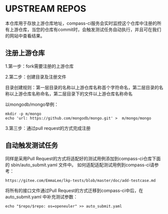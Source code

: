 # UPSTREAM REPOS
本仓库用于存放上游仓库地址，compass-ci服务会实时监控这个仓库中注册的所有上游仓库，当您的仓库有commit时，会触发测试任务自动执行，并且可在我们的网站中查看结果。

## 注册上游仓库
1.第一步：fork需要注册的上游仓库

2.第二步：创建目录及注册文件

目录创建规则：第一层目录的名称以上游仓库名称首个字符命名，第二层目录的名称以上游仓库名称命名，第二层目录下的文件以上游仓库名称命名

以mongodb/mongo举例：
```
mkdir -p m/mongo
echo 'url: https://github.com/mongodb/mongo.git' >  m/mongo/mongo
```
3.第三步：通过pull request的方式完成注册

## 自动触发测试任务

同样是采用Pull Request的方式将适配好的测试用例添加到compass-ci仓库下面的 sbin/auto_submit.yaml 文件中。
如何适配适配测试用例到compass-ci请参考：

	https://gitee.com/EmmaLee/lkp-tests/blob/master/doc/add-testcase.md

将所有的接口文件通过Pull Request的方式迁移到compass-ci中后，在 auto_submit.yaml 中补充测试参数：

	echo "$repo/$repo: os=openeuler" >> auto_submit.yaml
